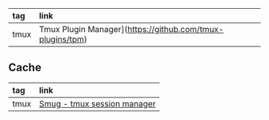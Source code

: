 |tag|link|
|:-|:-|
|tmux|Tmux Plugin Manager](https://github.com/tmux-plugins/tpm)

## Cache

|tag|link|
|:-|:-|
|tmux|[Smug - tmux session manager](https://github.com/ivaaaan/smug)|
